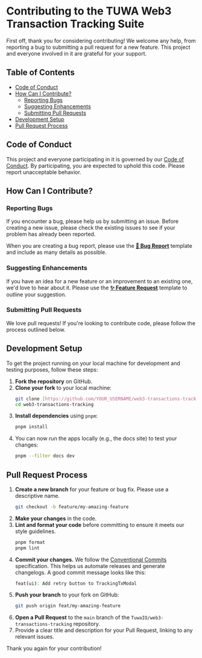 # Contributing to the TUWA Web3 Transaction Tracking Suite

First off, thank you for considering contributing! We welcome any help, from reporting a bug to submitting a pull request for a new feature. This project and everyone involved in it are grateful for your support.

## Table of Contents
- [Code of Conduct](#code-of-conduct)
- [How Can I Contribute?](#how-can-i-contribute)
    - [Reporting Bugs](#reporting-bugs)
    - [Suggesting Enhancements](#suggesting-enhancements)
    - [Submitting Pull Requests](#submitting-pull-requests)
- [Development Setup](#development-setup)
- [Pull Request Process](#pull-request-process)

## Code of Conduct

This project and everyone participating in it is governed by our [Code of Conduct](CODE_OF_CONDUCT.md). By participating, you are expected to uphold this code. Please report unacceptable behavior.

## How Can I Contribute?

### Reporting Bugs

If you encounter a bug, please help us by submitting an issue. Before creating a new issue, please check the existing issues to see if your problem has already been reported.

When you are creating a bug report, please use the **[🐞 Bug Report](https://github.com/TuwaIO/web3-transactions-tracking/issues/new?assignees=&labels=bug%2C+triage&projects=&template=bug_report.md)** template and include as many details as possible.

### Suggesting Enhancements

If you have an idea for a new feature or an improvement to an existing one, we'd love to hear about it. Please use the **[✨ Feature Request](https://github.com/TuwaIO/web3-transactions-tracking/issues/new?assignees=&labels=enhancement%2C+feature&projects=&template=feature_request.md)** template to outline your suggestion.

### Submitting Pull Requests

We love pull requests! If you're looking to contribute code, please follow the process outlined below.

## Development Setup

To get the project running on your local machine for development and testing purposes, follow these steps:

1.  **Fork the repository** on GitHub.
2.  **Clone your fork** to your local machine:
    ```bash
    git clone [https://github.com/YOUR_USERNAME/web3-transactions-tracking.git](https://github.com/YOUR_USERNAME/web3-transactions-tracking.git)
    cd web3-transactions-tracking
    ```
3.  **Install dependencies** using `pnpm`:
    ```bash
    pnpm install
    ```
4.  You can now run the apps locally (e.g., the docs site) to test your changes:
    ```bash
    pnpm --filter docs dev
    ```

## Pull Request Process

1.  **Create a new branch** for your feature or bug fix. Please use a descriptive name.
    ```bash
    git checkout -b feature/my-amazing-feature
    ```
2.  **Make your changes** in the code.
3.  **Lint and format your code** before committing to ensure it meets our style guidelines.
    ```bash
    pnpm format
    pnpm lint
    ```
4.  **Commit your changes.** We follow the [Conventional Commits](https://www.conventionalcommits.org/en/v1.0.0/) specification. This helps us automate releases and generate changelogs. A good commit message looks like this:
    ```bash
    feat(ui): Add retry button to TrackingTxModal
    ```
5.  **Push your branch** to your fork on GitHub:
    ```bash
    git push origin feat/my-amazing-feature
    ```
6.  **Open a Pull Request** to the `main` branch of the `TuwaIO/web3-transactions-tracking` repository.
7.  Provide a clear title and description for your Pull Request, linking to any relevant issues.

Thank you again for your contribution!